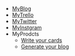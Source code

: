 <!-- _navbar.md -->

- [MyBlog]()
- [MyTrello]()
- [MyTwitter]()
- [MyInstgram]()
- MyProdcts
  - [Write your cards](http://kapian.io)
  - [Generate your blog](http://note2site.com)
